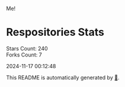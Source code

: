 Me!

# Respositories Stats
Stars Count: 240  
Forks Count: 7

2024-11-17 00:12:48  

This README is automatically generated by [🐰](https://github.com/rnitta/rnitta).

